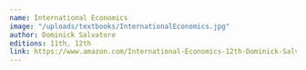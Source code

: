 ```yaml
---
name: International Economics
image: "/uploads/textbooks/InternationalEconomics.jpg"
author: Dominick Salvatore
editions: 11th, 12th
link: https://www.amazon.com/International-Economics-12th-Dominick-Salvatore-ebook/dp/B01AKSZB5K
---
```

